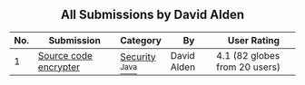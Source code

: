 ﻿<div align="center">

## All Submissions by David Alden

</div>

No.  | Submission | Category | By   | User Rating
---- | ---------- | -------- | ---- | -----------
1 | [Source code encrypter<br />](https://github.com/Planet-Source-Code/david-alden-source-code-encrypter__2-2707) | [Security<br /><sup>Java</sup>](../ByCategory/security__2-74.md) | David Alden | 4.1 (82 globes from 20 users)
